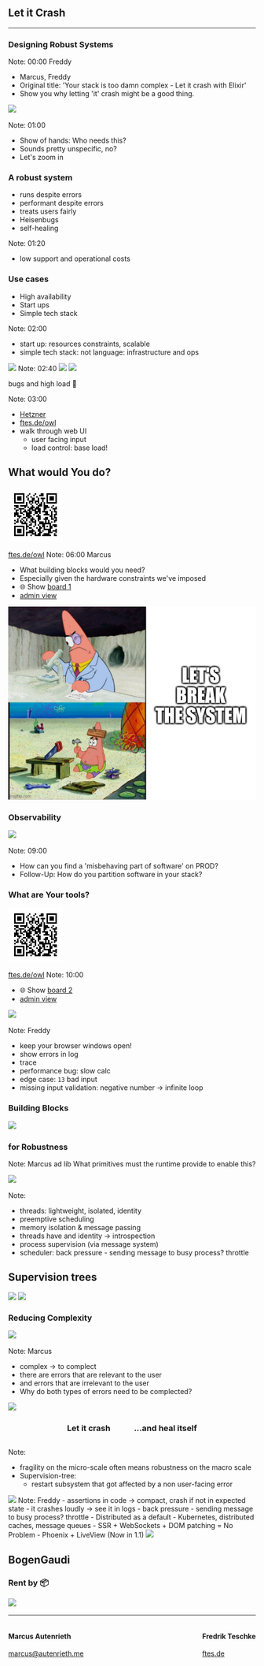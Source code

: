 <!-- Use external markdown resource, separate slides by three newlines; vertical slides by two newlines -->
## Let it Crash
----
### Designing Robust Systems

Note:
00:00 Freddy
- Marcus, Freddy
- Original title: 'Your stack is too damn complex - Let it crash with Elixir'
- Show you why letting 'it' crash might be a good thing.



<img src="img/robustness_air_quotes.jpg" class="r-stretch" />

Note:
01:00
- Show of hands: Who needs this?
- Sounds pretty unspecific, no?
- Let's zoom in



### A robust system
- runs despite errors
- performant despite errors
- treats users fairly
- Heisenbugs <!-- .element: class="fragment" data-fragment-index="1" -->
- self-healing <!-- .element: class="fragment" data-fragment-index="1" -->

Note:
01:20
- low support and operational costs



### Use cases
- High availability
- Start ups
- Simple tech stack

Note:
02:00
- start up: resources constraints, scalable
- simple tech stack: not language: infrastructure and ops



<img src="img/robustness-vs-dx.jpg" class="r-stretch" />
Note:
02:40



<img src="img/demo-time.jpg" class="r-stretch" />

<img src="img/hetzner-box.avif" class="r-stretch" />

bugs and high load 🐞

Note:
03:00
- <a target="_blank" href="https://console.hetzner.com/projects/11266407/servers/103367032/overview">Hetzner</a>
- <a target="_blank" href="https://ftes.de/owl">ftes.de/owl</a>
- walk through web UI
  - user facing input
  - load control: base load!



## What would You do?
<!-- qrencode -o img/qrcode-board.png https://dcon-elixir.ftes.de/board -->
<img src="img/qrcode-board.png" class="r-stretch" />

[ftes.de/owl](https://ftes.de/owl)
Note:
06:00 Marcus
- What building blocks would you need?
- Especially given the hardware constraints we've imposed
- 🌐 Show <a target="_blank" href="https://dcon-elixir.ftes.de/bulletin_board/buildingblocks">board 1</a>
- <a target="_blank" href="https://dcon-elixir.ftes.de/bulletin_board/buildingblocks/admin">admin view</a>



<img src="img/lets-break-the-system.jpg" class="r-stretch" />



### Observability
<img src="img/observability.jpg" class="r-stretch" />

Note:
09:00
- How can you find a 'misbehaving part of software' on PROD?
- Follow-Up: How do you partition software in your stack?



### What are Your tools?
<!-- qrencode -o img/qrcode-board.png https://dcon-elixir.ftes.de/board -->
<img src="img/qrcode-board.png" class="r-stretch" />

[ftes.de/owl](https://ftes.de/owl)
Note:
10:00
- 🌐 Show <a target="_blank" href="https://dcon-elixir.ftes.de/bulletin_board/observability">board 2</a>
- <a target="_blank" href="https://dcon-elixir.ftes.de/bulletin_board/observability/admin">admin view</a>



<img src="img/sheldon-hunts-bugs.jpg" class="r-stretch" />

Note:
Freddy
- keep your browser windows open!
- show errors in log
- trace
- performance bug: slow calc
- edge case: `13` bad input
- missing input validation: negative number -> infinite loop



### Building Blocks
<img src="img/legos.jpg" class="r-stretch" />

### for Robustness

Note:
Marcus
ad lib
What primitives must the runtime provide to enable this?



<img src="img/lego-plate-threads-meme.jpg" class="r-stretch" />

Note:
- threads: lightweight, isolated, identity
- preemptive scheduling
- memory isolation & message passing
- threads have and identity -> introspection
- process supervision (via message system)
- scheduler: back pressure - sending message to busy process? throttle



## Supervision trees
<img src="img/lego-tree-2.avif" class="r-stretch" />



<img src="img/complecting-code-paths-spiderman.jpg" class="r-stretch" />



### Reducing Complexity
<img src="img/complect-tangled.jpg" class="r-stretch" />

Note:
Marcus
- complex -> to complect
- there are errors that are relevant to the user
- and errors that are irrelevant to the user
- Why do both types of errors need to be complected?



<img src="img/just-restart-part-of-system.jpg" class="r-stretch" />
<div style="display: flex; gap: 3rem; justify-content: center;">
  <h3 class="fragment">Let it crash</h3>
  <h3 class="fragment">...and heal itself</h3>
</div>

Note:
- fragility on the micro-scale often means robustness on the macro scale
- Supervision-tree:
  - restart subsystem that got affected by a non user-facing error



<img src="img/long-tail-of-benefits.jpg" class="r-stretch" />
Note:
Freddy
- assertions in code -> compact, crash if not in expected state
- it crashes loudly -> see it in logs
- back pressure - sending message to busy process? throttle
- Distributed as a default
  - Kubernetes, distributed caches, message queues
- SSR + WebSockets + DOM patching = No Problem
  - Phoenix + LiveView (Now in 1.1)



<img src="img/robustness-and-dx.jpg" class="r-stretch" />



<!-- .slide: data-background-image="img/bogengaudi.avif" class="orange" -->
## BogenGaudi

<div class="r-stretch"></div>

### Rent by 📦



<img src="img/feedback.avif" class="r-stretch" />

---

<div style="display: flex; justify-content: space-between;">
<div>

#### Marcus Autenrieth
[marcus@autenrieth.me](mailto:marcus@autenrieth.me)

</div>
<div>

#### Fredrik Teschke
[ftes.de](https://ftes.de)

</div>
</div>
